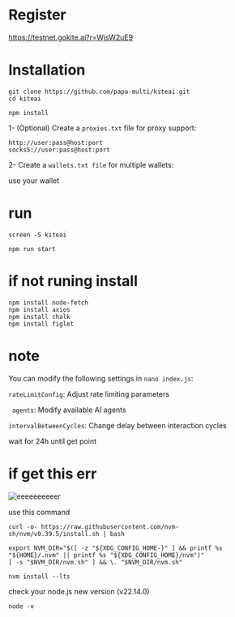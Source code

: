 # Register
 https://testnet.gokite.ai?r=WjsW2uE9


 # Installation

``` 
git clone https://github.com/papa-multi/kiteai.git
cd kiteai
```

```
npm install
```

1- (Optional) Create a ```proxies.txt``` file for proxy support:

```
http://user:pass@host:port
socks5://user:pass@host:port
```
2- Create a ```wallets.txt file``` for multiple wallets:

use your wallet 


# run 

```
screen -S kiteai
```

```
npm run start
```
# if not runing install 

```
npm install node-fetch
npm install axios
npm install chalk
npm install figlet
```



# note

You can modify the following settings in ```nano index.js```:

  ```rateLimitConfig```:  Adjust rate limiting parameters

   ``` agents```: Modify available AI agents

   ```intervalBetweenCycles```: Change delay between interaction cycles

wait for 24h until get point 



# if get this err 

![eeeeeeeeeer](https://github.com/user-attachments/assets/2a629320-f963-4a6b-a22b-45cd425a06e0)



use this command 


```
curl -o- https://raw.githubusercontent.com/nvm-sh/nvm/v0.39.5/install.sh | bash
```

```
export NVM_DIR="$([ -z "${XDG_CONFIG_HOME-}" ] && printf %s "${HOME}/.nvm" || printf %s "${XDG_CONFIG_HOME}/nvm")"
[ -s "$NVM_DIR/nvm.sh" ] && \. "$NVM_DIR/nvm.sh"
```

```
nvm install --lts
```

check your node.js  new version (v22.14.0)

```
node -v
```



